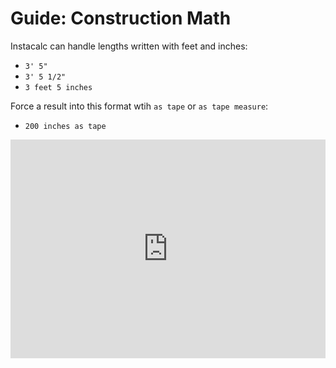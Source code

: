 # Guide: Construction Math

Instacalc can handle lengths written with feet and inches: 

*  `3' 5"`
* `3' 5 1/2"`
* `3 feet 5 inches`

Force a result into this format wtih `as tape` or `as tape measure`: 

* `200 inches as tape`

<iframe src="https://instacalc.com/57628/embed" width="100%" height="350" frameborder="0"></iframe>

